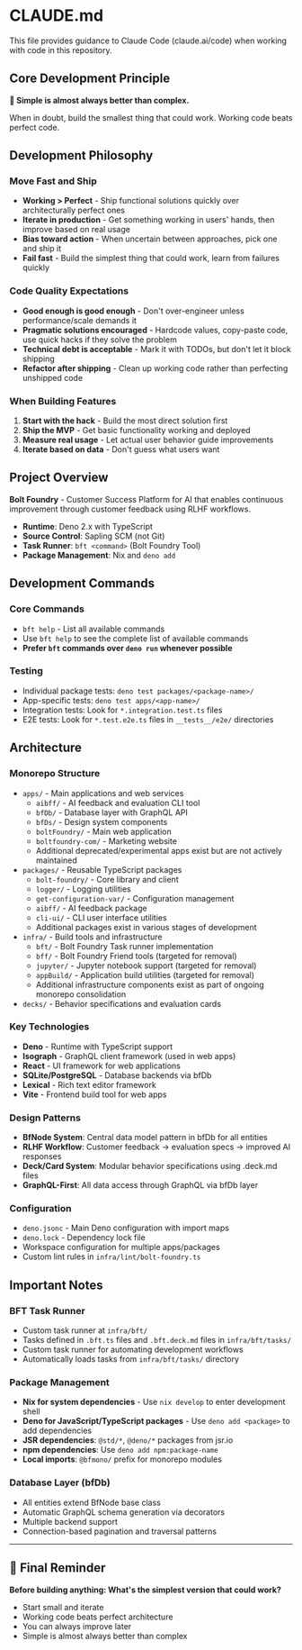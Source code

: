# CLAUDE.md

This file provides guidance to Claude Code (claude.ai/code) when working with
code in this repository.

## Core Development Principle

**🚀 Simple is almost always better than complex.**

When in doubt, build the smallest thing that could work. Working code beats
perfect code.

## Development Philosophy

### Move Fast and Ship

- **Working > Perfect** - Ship functional solutions quickly over architecturally
  perfect ones
- **Iterate in production** - Get something working in users' hands, then
  improve based on real usage
- **Bias toward action** - When uncertain between approaches, pick one and ship
  it
- **Fail fast** - Build the simplest thing that could work, learn from failures
  quickly

### Code Quality Expectations

- **Good enough is good enough** - Don't over-engineer unless performance/scale
  demands it
- **Pragmatic solutions encouraged** - Hardcode values, copy-paste code, use
  quick hacks if they solve the problem
- **Technical debt is acceptable** - Mark it with TODOs, but don't let it block
  shipping
- **Refactor after shipping** - Clean up working code rather than perfecting
  unshipped code

### When Building Features

1. **Start with the hack** - Build the most direct solution first
2. **Ship the MVP** - Get basic functionality working and deployed
3. **Measure real usage** - Let actual user behavior guide improvements
4. **Iterate based on data** - Don't guess what users want

## Project Overview

**Bolt Foundry** - Customer Success Platform for AI that enables continuous
improvement through customer feedback using RLHF workflows.

- **Runtime**: Deno 2.x with TypeScript
- **Source Control**: Sapling SCM (not Git)
- **Task Runner**: `bft <command>` (Bolt Foundry Tool)
- **Package Management**: Nix and `deno add`

## Development Commands

### Core Commands

- `bft help` - List all available commands
- Use `bft help` to see the complete list of available commands
- **Prefer `bft` commands over `deno run` whenever possible**

### Testing

- Individual package tests: `deno test packages/<package-name>/`
- App-specific tests: `deno test apps/<app-name>/`
- Integration tests: Look for `*.integration.test.ts` files
- E2E tests: Look for `*.test.e2e.ts` files in `__tests__/e2e/` directories

## Architecture

### Monorepo Structure

- `apps/` - Main applications and web services
  - `aibff/` - AI feedback and evaluation CLI tool
  - `bfDb/` - Database layer with GraphQL API
  - `bfDs/` - Design system components
  - `boltFoundry/` - Main web application
  - `boltfoundry-com/` - Marketing website
  - Additional deprecated/experimental apps exist but are not actively
    maintained
- `packages/` - Reusable TypeScript packages
  - `bolt-foundry/` - Core library and client
  - `logger/` - Logging utilities
  - `get-configuration-var/` - Configuration management
  - `aibff/` - AI feedback package
  - `cli-ui/` - CLI user interface utilities
  - Additional packages exist in various stages of development
- `infra/` - Build tools and infrastructure
  - `bft/` - Bolt Foundry Task runner implementation
  - `bff/` - Bolt Foundry Friend tools (targeted for removal)
  - `jupyter/` - Jupyter notebook support (targeted for removal)
  - `appBuild/` - Application build utilities (targeted for removal)
  - Additional infrastructure components exist as part of ongoing monorepo
    consolidation
- `decks/` - Behavior specifications and evaluation cards

### Key Technologies

- **Deno** - Runtime with TypeScript support
- **Isograph** - GraphQL client framework (used in web apps)
- **React** - UI framework for web applications
- **SQLite/PostgreSQL** - Database backends via bfDb
- **Lexical** - Rich text editor framework
- **Vite** - Frontend build tool for web apps

### Design Patterns

- **BfNode System**: Central data model pattern in bfDb for all entities
- **RLHF Workflow**: Customer feedback → evaluation specs → improved AI
  responses
- **Deck/Card System**: Modular behavior specifications using .deck.md files
- **GraphQL-First**: All data access through GraphQL via bfDb layer

### Configuration

- `deno.jsonc` - Main Deno configuration with import maps
- `deno.lock` - Dependency lock file
- Workspace configuration for multiple apps/packages
- Custom lint rules in `infra/lint/bolt-foundry.ts`

## Important Notes

### BFT Task Runner

- Custom task runner at `infra/bft/`
- Tasks defined in `.bft.ts` files and `.bft.deck.md` files in
  `infra/bft/tasks/`
- Custom task runner for automating development workflows
- Automatically loads tasks from `infra/bft/tasks/` directory

### Package Management

- **Nix for system dependencies** - Use `nix develop` to enter development shell
- **Deno for JavaScript/TypeScript packages** - Use `deno add <package>` to add
  dependencies
- **JSR dependencies**: `@std/*`, `@deno/*` packages from jsr.io
- **npm dependencies**: Use `deno add npm:package-name`
- **Local imports**: `@bfmono/` prefix for monorepo modules

### Database Layer (bfDb)

- All entities extend BfNode base class
- Automatic GraphQL schema generation via decorators
- Multiple backend support
- Connection-based pagination and traversal patterns

---

## 🎯 Final Reminder

**Before building anything: What's the simplest version that could work?**

- Start small and iterate
- Working code beats perfect architecture
- You can always improve later
- Simple is almost always better than complex

